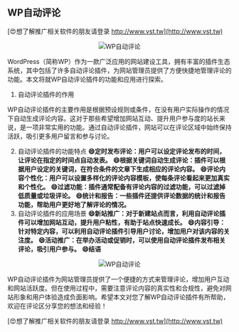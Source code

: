 ## **WP自动评论**

[😍想了解推广相关软件的朋友请登录 http://www.vst.tw](http://www.vst.tw)

 <center><img src="https://vst.tw/MP4/tuiguang/png/2.png" alt="WP自动评论"></center>

WordPress（简称WP）作为一款广泛应用的网站建设工具，拥有丰富的插件生态系统，其中包括了许多自动评论插件，为网站管理员提供了方便快捷地管理评论的功能。本文将就WP自动评论插件的功能和应用进行探索。

1. 自动评论插件的作用

WP自动评论插件的主要作用是根据预设规则或条件，在没有用户实际操作的情况下自动生成评论内容。这对于那些希望增加网站互动、提升用户参与度的站长来说，是一项非常实用的功能。通过自动评论插件，网站可以在评论区域中始终保持活跃，吸引更多用户留言和参与讨论。

2. 自动评论插件的功能特点
**😄定时发布评论：用户可以设定评论发布的时间，让评论在指定的时间点自动发表。**
**😄根据关键词自动生成评论：插件可以根据用户设定的关键词，在符合条件的文章下生成相应的评论内容。**
**😄评论内容个性化：用户可以设置多样化的评论内容模板，使每条评论看起来更加真实和个性化。**
**😄过滤功能：插件通常配备有评论内容的过滤功能，可以过滤掉低质量或垃圾评论。**
**😄统计和报告：一些插件还提供评论数据的统计和报告功能，帮助用户更好地了解评论的情况。**
3. 自动评论插件的应用场景
**😄新站推广：对于新建站点而言，利用自动评论插件可以增加网站互动，提升用户粘性，有助于站点快速成长。**
**😄内容引导：针对特定内容，可以利用自动评论插件引导用户讨论，增加用户对该内容的关注度。**
**😄活动推广：在举办活动或促销时，可以使用自动评论插件发布相关评论，吸引用户参与。**
**😄结语**

 <center><img src="https://vst.tw/MP4/tuiguang/png/0.png" alt="WP自动评论"></center>

WP自动评论插件为网站管理员提供了一个便捷的方式来管理评论，增加用户互动和网站活跃度。但在使用过程中，需要注意评论内容的真实性和合规性，避免对网站形象和用户体验造成负面影响。希望本文对您了解WP自动评论插件有所帮助，欢迎在评论区分享您的想法和经验！

[😍想了解推广相关软件的朋友请登录 http://www.vst.tw](http://www.vst.tw)



